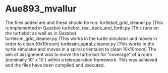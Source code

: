 # Aue893_mvallur
The files added are and these should be run:
turtlebot_grid_cleaner.py (This is implemented in Gazebo)
turtlebot_real_back_and_forth.py (This runs on the turtlebot as well as in Gazebo) 	
turtlesim_grid_cleaner.py 	(This works in the turtle simulator and moves in order to clean 10x10room)
turtlesim_spiral_cleaner.py (This works in the turtle simulator and moves in a spiral orientaion to clean 10x10room)
The aim of assignment was to move the turtle bot for "coverage" of a room (nominally 10' x 10') within a teleoperation framework.
This was achieved and the files have been compiled and executed.
